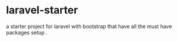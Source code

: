 # laravel-starter
a starter project for laravel with bootstrap that have all the must have packages setup . 
